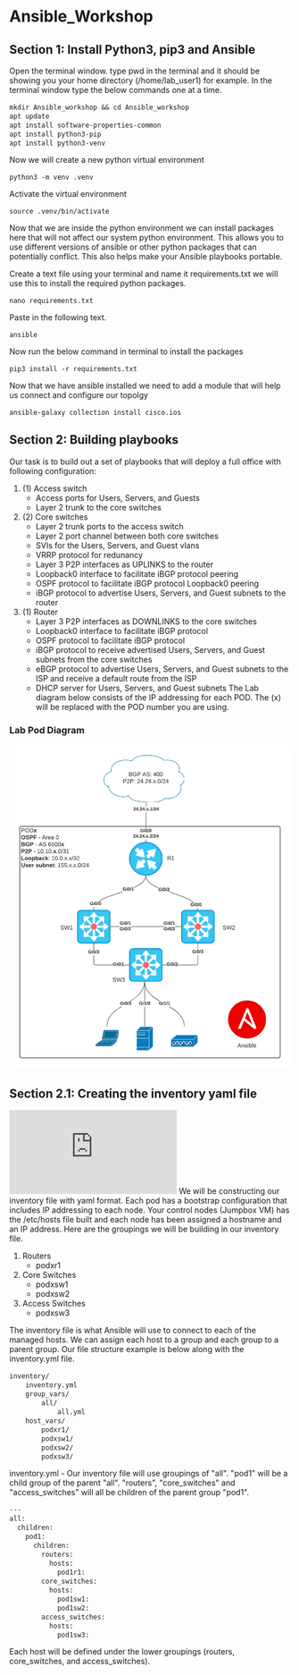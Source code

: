 # Ansible_Workshop
## Section 1: Install Python3, pip3 and Ansible
Open the terminal window. type pwd in the terminal and it should be showing you your home directory (/home/lab_user1) for example.
In the terminal window type the below commands one at a time.
```
mkdir Ansible_workshop && cd Ansible_workshop
apt update
apt install software-properties-common
apt install python3-pip
apt install python3-venv
```
Now we will create a new python virtual environment
```
python3 -m venv .venv
```
Activate the virtual environment
```
source .venv/bin/activate
```
Now that we are inside the python environment we can install packages here that will not affect our system python environment. This allows you to use different versions of ansible or other python packages that can potentially conflict. This also helps make your Ansible playbooks portable.

Create a text file using your terminal and name it requirements.txt we will use this to install the required python packages.
```
nano requirements.txt
```
Paste in the following text. 
```
ansible
```
Now run the below command in terminal to install the packages
```
pip3 install -r requirements.txt
```
Now that we have ansible installed we need to add a module that will help us connect and configure our topolgy
```
ansible-galaxy collection install cisco.ios
```

## Section 2: Building playbooks
Our task is to build out a set of playbooks that will deploy a full office with following configuration:
1. (1) Access switch
    * Access ports for Users, Servers, and Guests
    * Layer 2 trunk to the core switches
2. (2) Core switches
    * Layer 2 trunk ports to the access switch
    * Layer 2 port channel between both core switches
    * SVIs for the Users, Servers, and Guest vlans
    * VRRP protocol for redunancy
    * Layer 3 P2P interfaces as UPLINKS to the router
    * Loopback0 interface to facilitate iBGP protocol peering
    * OSPF protocol to facilitate iBGP protocol Loopback0 peering
    * iBGP protocol to advertise Users, Servers, and Guest subnets to the router
3.  (1) Router
    * Layer 3 P2P interfaces as DOWNLINKS to the core switches
    * Loopback0 interface to facilitate iBGP protocol
    * OSPF protocol to facilitate iBGP protocol
    * iBGP protocol to receive advertised Users, Servers, and Guest subnets from the core switches
    * eBGP protocol to advertise Users, Servers, and Guest subnets to the ISP and receive a default route from the ISP
    * DHCP server for Users, Servers, and Guest subnets
The Lab diagram below consists of the IP addressing for each POD. The (x) will be replaced with the POD number you are using. 
### Lab Pod Diagram
![Lab Pod diagram](https://github.com/TwistByrn/Ansible_Workshop/blob/main/images/Ansible-WorkShop.png)
## Section 2.1: Creating the inventory yaml file
![Ansible inventory Documentation can be found here](https://docs.ansible.com/ansible/latest/user_guide/intro_inventory.html#) 
We will be constructing our inventory file with yaml format. Each pod has a bootstrap configuration that includes IP addressing to each node. Your control nodes (Jumpbox VM) has the /etc/hosts file built and each node has been assigned a hostname and an IP address.
Here are the groupings we will be building in our inventory file.
1. Routers
    *   podxr1
2. Core Switches
    *   podxsw1
    *   podxsw2
3. Access Switches
    *   podxsw3

The inventory file is what Ansible will use to connect to each of the managed hosts. We can assign each host to a group and each group to a parent group. Our file structure example is below along with the inventory.yml file.
```
inventory/
    inventory.yml
    group_vars/
        all/
            all.yml
    host_vars/
        podxr1/
        podxsw1/
        podxsw2/
        podxsw3/
```
inventory.yml - Our inventory file will use groupings of "all". "pod1" will be a child group of the parent "all". "routers", "core_switches" and "access_switches" will all be children of the parent group "pod1". 
```
---
all:
  children:
    pod1:
      children:
        routers:
          hosts:
            pod1r1:    
        core_switches:
          hosts:
            pod1sw1:
            pod1sw2:
        access_switches:
          hosts:
            pod1sw3:
```
Each host will be defined under the lower groupings (routers, core_switches, and access_switches).
 